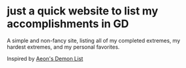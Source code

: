 # just a quick website to list my accomplishments in GD

A simple and non-fancy site, listing all of my completed extremes, my hardest extremes, and my personal favorites.

Inspired by [Aeon's Demon List](https://aeonsdemonlist.com)
